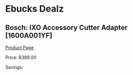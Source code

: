 
# Ebucks Dealz
## Bosch: IXO Accessory Cutter Adapter [1600A001YF]
[Product Page](https://www.ebucks.com/web/shop/productSelected.do?prodId=317228920&catId=717342768)

Price: R389.00

Savings: 


	